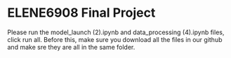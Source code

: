 # ELENE6908 Final Project

Please run the model_launch (2).ipynb and data_processing (4).ipynb files, click run all. Before this, make sure you download all the files in our github and make sre they are all in the same folder.
